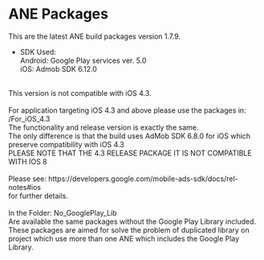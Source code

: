 ANE Packages
=========

This are the latest ANE build packages version 1.7.9.
- SDK Used:<br>
Android: Google Play services ver. 5.0<br>
iOS: Admob SDK 6.12.0<br>
<br>
This version is not compatible with iOS 4.3.<br>
<br>
For application targeting iOS 4.3 and above please use the packages in:<br>
/For_iOS_4.3<br>
The functionality and release version is exactly the same.<br>
The only difference is that the build uses AdMob SDK 6.8.0 for iOS which preserve compatibility with iOS 4.3<br>
PLEASE NOTE THAT THE 4.3 RELEASE PACKAGE IT IS NOT COMPATIBLE WITH IOS 8<br>
<br>
Please see: https://developers.google.com/mobile-ads-sdk/docs/rel-notes#ios<br>
for further details.<br>
<br>
In the Folder: No_GooglePlay_Lib<br>
Are available the same packages without the Google Play Library included.<br>
These packages are aimed for solve the problem of duplicated library on project which use more than one ANE which includes the Google Play Library.
